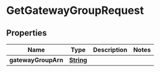 

# GetGatewayGroupRequest


## Properties

| Name | Type | Description | Notes |
|------------ | ------------- | ------------- | -------------|
|**gatewayGroupArn** | [**String**](String.md) |  |  |



